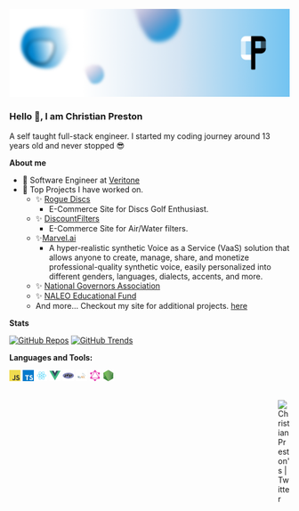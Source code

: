 <p align="center"><a href="https://christianpreston.com"><img src="assets/banner.png" alt="horizon hero banner" /></a></p>

### Hello 👋, I am Christian Preston

A self taught full-stack engineer. I started my coding journey around 13 years old and never stopped 😎

**About me**

- 💼 Software Engineer at [Veritone](https://veritone.com)
- 📂 Top Projects I have worked on.
  - ✨ [Rogue Discs](https://rougediscs.com)
    - E-Commerce Site for Discs Golf Enthusiast.
  - ✨ [DiscountFilters](https://discountfilters.com)
    - E-Commerce Site for Air/Water filters.
  - ✨[Marvel.ai](https://www.veritone.com/applications/marvelai)
    - A hyper-realistic synthetic Voice as a Service (VaaS) solution that allows anyone to create, manage, share, and monetize professional-quality synthetic voice, easily personalized into different genders, languages, dialects, accents, and more.
  - ✨ [National Governors Association](https://www.nga.org/)
  - ✨ [NALEO Educational Fund](https://naleo.org/)
  - And more... Checkout my site for additional projects. [here](https://christianpreston.com)

**Stats**

[![GitHub Repos](https://api.githubtrends.io/user/svg/cpreston321/repos?include_private=true&time_range=one_year&use_percent=false&theme=dark)](https://githubtrends.io)
[![GitHub Trends](https://api.githubtrends.io/user/svg/cpreston321/langs?include_private=true&time_range=one_year&theme=dark)](https://githubtrends.io)

**Languages and Tools:**

<code><img height="20" src="https://raw.githubusercontent.com/github/explore/80688e429a7d4ef2fca1e82350fe8e3517d3494d/topics/javascript/javascript.png"></code>
<code><img height="20" src="https://raw.githubusercontent.com/github/explore/80688e429a7d4ef2fca1e82350fe8e3517d3494d/topics/typescript/typescript.png"></code>
<code><img height="20" src="https://raw.githubusercontent.com/github/explore/80688e429a7d4ef2fca1e82350fe8e3517d3494d/topics/react/react.png"></code>
<code><img height="20" src="https://raw.githubusercontent.com/github/explore/80688e429a7d4ef2fca1e82350fe8e3517d3494d/topics/vue/vue.png"></code>
<code><img height="20" src="https://raw.githubusercontent.com/github/explore/80688e429a7d4ef2fca1e82350fe8e3517d3494d/topics/php/php.png"></code>
<code><img height="20" src="https://raw.githubusercontent.com/github/explore/80688e429a7d4ef2fca1e82350fe8e3517d3494d/topics/mysql/mysql.png"></code>
<code><img height="20" src="https://raw.githubusercontent.com/github/explore/5c058a388828bb5fde0bcafd4bc867b5bb3f26f3/topics/graphql/graphql.png"></code>
<code><img height="20" src="https://raw.githubusercontent.com/github/explore/80688e429a7d4ef2fca1e82350fe8e3517d3494d/topics/nodejs/nodejs.png"></code>

<br />

<a href="https://twitter.com/christian_ggg">
  <img align="right" alt="Christian Preston's | Twitter" width="21px" src="https://raw.githubusercontent.com/anuraghazra/anuraghazra/master/assets/twitter.svg" />
</a>
